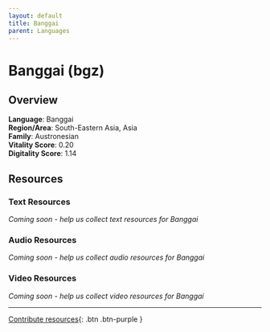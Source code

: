 ```yaml
---
layout: default
title: Banggai
parent: Languages
---
```


# Banggai (bgz)

## Overview

**Language**: Banggai  
**Region/Area**: South-Eastern Asia, Asia  
**Family**: Austronesian  
**Vitality Score**: 0.20  
**Digitality Score**: 1.14  

## Resources

### Text Resources
*Coming soon - help us collect text resources for Banggai*

### Audio Resources
*Coming soon - help us collect audio resources for Banggai*

### Video Resources
*Coming soon - help us collect video resources for Banggai*

---

[Contribute resources](https://fairtrain.github.io/){: .btn .btn-purple }
